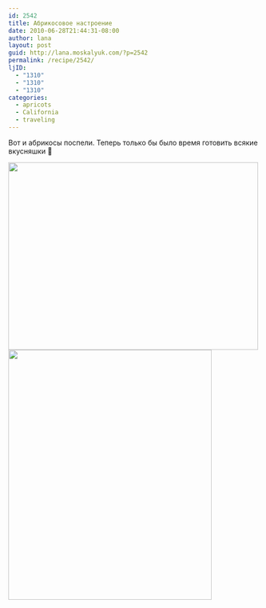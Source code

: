 ```yaml
---
id: 2542
title: Абрикосовое настроение
date: 2010-06-28T21:44:31-08:00
author: lana
layout: post
guid: http://lana.moskalyuk.com/?p=2542
permalink: /recipe/2542/
ljID:
  - "1310"
  - "1310"
  - "1310"
categories:
  - apricots
  - California
  - traveling
---
```

Вот и абрикосы поспели. Теперь только бы было время готовить всякие вкусняшки 🙂

<img loading="lazy" class="alignnone" title="Apricots" src="http://farm5.static.flickr.com/4096/4745004512_91477b6a8a.jpg" alt="" width="500" height="375" /> 

<img loading="lazy" class="alignnone" title="apricots" src="http://farm5.static.flickr.com/4134/4744367955_0f13ba8d8c.jpg" alt="" width="407" height="500" />